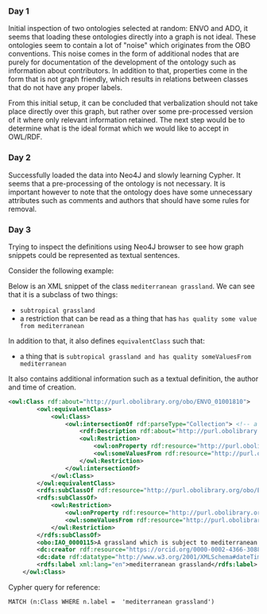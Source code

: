 ### Day 1
Initial inspection of two ontologies selected at random: ENVO and ADO, it seems that loading these ontologies directly into a graph is not ideal.
These ontologies seem to contain a lot of "noise" which originates from the OBO conventions.
This noise comes in the form of additional nodes that are purely for documentation of the development of the ontology such as information about contributors.
In addition to that, properties come in the form that is not graph friendly, which results in relations between classes that do not have any proper labels.

From this initial setup, it can be concluded that verbalization should not take place directly over this graph, but rather over some
pre-processed version of it where only relevant information retained. The next step would be to determine what is the ideal format
which we would like to accept in OWL/RDF.

### Day 2
Successfully loaded the data into Neo4J and slowly learning Cypher. It seems that a pre-processing of the ontology is not necessary.
It is important however to note that the ontology does have some unnecessary attributes such as comments and authors that should have some rules for removal.

### Day 3
Trying to inspect the definitions using Neo4J browser to see how graph snippets could be represented as textual sentences.

Consider the following example:

Below is an XML snippet of the class `mediterranean grassland`.
We can see that it is a subclass of two things:
- `subtropical grassland`
- a restriction that can be read as a thing that has `has quality some value from mediterranean`

In addition to that, it also defines `equivalentClass` such that:
- a thing that is `subtropical grassland and has quality someValuesFrom mediterranean`

It also contains additional information such as a textual definition, the author and time of creation.
```xml
<owl:Class rdf:about="http://purl.obolibrary.org/obo/ENVO_01001810">
        <owl:equivalentClass>
            <owl:Class>
                <owl:intersectionOf rdf:parseType="Collection"> <!-- a thing that is subtropical grassland and has quality someValuesFrom mediterranean-->
                    <rdf:Description rdf:about="http://purl.obolibrary.org/obo/ENVO_01001809"/> <!-- subtropical grassland -->
                    <owl:Restriction>
                        <owl:onProperty rdf:resource="http://purl.obolibrary.org/obo/RO_0000086"/> <!-- has quality -->
                        <owl:someValuesFrom rdf:resource="http://purl.obolibrary.org/obo/ENVO_01000207"/> <!-- mediterranean -->
                    </owl:Restriction>
                </owl:intersectionOf>
            </owl:Class>
        </owl:equivalentClass>
        <rdfs:subClassOf rdf:resource="http://purl.obolibrary.org/obo/ENVO_01001809"/>
        <rdfs:subClassOf>
            <owl:Restriction>
                <owl:onProperty rdf:resource="http://purl.obolibrary.org/obo/RO_0000086"/>
                <owl:someValuesFrom rdf:resource="http://purl.obolibrary.org/obo/ENVO_01000207"/>
            </owl:Restriction>
        </rdfs:subClassOf>
        <obo:IAO_0000115>A grassland which is subject to mediterranean climatic conditions.</obo:IAO_0000115>
        <dc:creator rdf:resource="https://orcid.org/0000-0002-4366-3088"/>
        <dc:date rdf:datatype="http://www.w3.org/2001/XMLSchema#dateTime">2019-10-27T17:00:35Z</dc:date>
        <rdfs:label xml:lang="en">mediterranean grassland</rdfs:label>
    </owl:Class>
```

Cypher query for reference:
```shell
MATCH (n:Class WHERE n.label =  'mediterranean grassland')
```